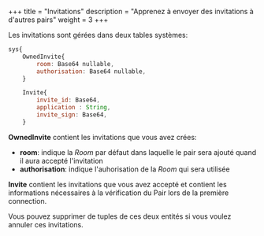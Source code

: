 +++
title = "Invitations"
description = "Apprenez à envoyer des invitations à d'autres pairs"
weight = 3
+++

Les invitations sont gérées dans deux tables systèmes:
```js
sys{
    OwnedInvite{
        room: Base64 nullable,
        authorisation: Base64 nullable,
    }

    Invite{
        invite_id: Base64,
        application : String,
        invite_sign: Base64,
    }
```

**OwnedInvite** contient les invitations que vous avez crées:
- **room**: indique la *Room* par défaut dans laquelle le pair sera ajouté quand il aura accepté l'invitation
- **authorisation**: indique l'auhorisation de la *Room* qui sera utilisée

**Invite** contient les invitations que vous avez accepté et contient les informations nécessaires à la vérification du Pair lors de la première connection.

Vous pouvez supprimer de tuples de ces deux entités si vous voulez annuler ces invitations.

